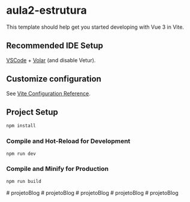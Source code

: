 # aula2-estrutura

This template should help get you started developing with Vue 3 in Vite.

## Recommended IDE Setup

[VSCode](https://code.visualstudio.com/) + [Volar](https://marketplace.visualstudio.com/items?itemName=Vue.volar) (and disable Vetur).

## Customize configuration

See [Vite Configuration Reference](https://vitejs.dev/config/).

## Project Setup

```sh
npm install
```

### Compile and Hot-Reload for Development

```sh
npm run dev
```

### Compile and Minify for Production

```sh
npm run build
```
#   p r o j e t o B l o g  
 #   p r o j e t o B l o g  
 #   p r o j e t o B l o g  
 #   p r o j e t o B l o g  
 #   p r o j e t o B l o g  
 